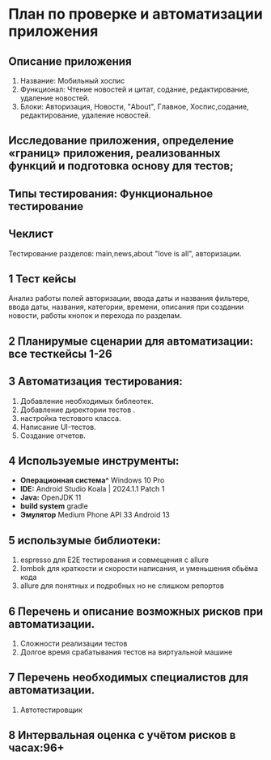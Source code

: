 # План по проверке и автоматизации приложения

## Описание приложения 
1. Название: Мобильный хоспис
2. Функционал: Чтение новостей и цитат, содание, редактирование, удаление новостей.
3. Блоки: Авторизация, Новости, "About", Главное, Хоспис,содание, редактирование, удаление новостей.

##  Исследование  приложения, определение «границ» приложения, реализованных функций и подготовка основу для тестов;

## Типы тестирования: Функциональное тестирование

##  Чеклист
Тестирование разделов: main,news,about "love is all", авторизации.

## 1 Тест кейсы
Анализ работы полей авторизации, ввода даты и названия фильтере, ввода даты, названия, категории, времени, описания при создании новости, работы кнопок и перехода по разделам.

## 2 Планирумые сценарии для автоматизации: все тесткейсы 1-26 

## 3 Автоматизация тестирования: 
1. Добавление необходимых библеотек.
2. Добавление директории тестов .
3. настройка тестового класса.
4. Написание UI-тестов.
5. Создание отчетов.

## 4 Используемые инструменты:
* **Операционная система^**  Windows 10 Pro
* **IDE:** Android Studio Koala | 2024.1.1 Patch 1
* **Java:** OpenJDK 11
* **build system** gradle
* **Эмулятор** Medium Phone API 33 Android 13


## 5 использумые библиотеки:
1. espresso для E2E тестирования и совмещения с allure
2. lombok для краткости и скорости написания, и уменьшения обьёма кода 
3. allure для понятных  и подробных но не слишком репортов

## 6 Перечень и описание возможных рисков при автоматизации.
1. Сложности реализации тестов
2. Долгое время срабатывания тестов на виртуальной машине


## 7 Перечень необходимых специалистов для автоматизации.
1. Автотестировщик

## 8 Интервальная оценка с учётом рисков в часах:96+